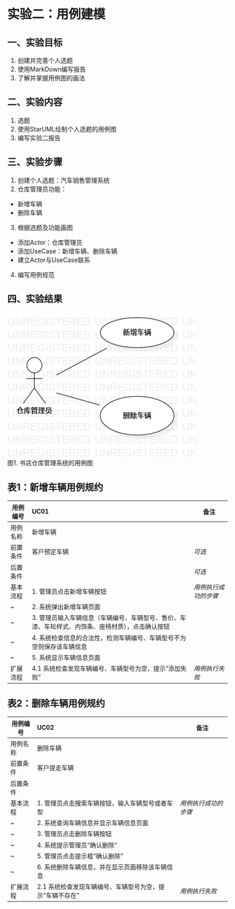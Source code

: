 # 实验二：用例建模

## 一、实验目标
1. 创建并完善个人选题
2. 使用MarkDown编写报告
3. 了解并掌握用例图的画法
## 二、实验内容
1. 选题
2. 使用StarUML绘制个人选题的用例图
3. 编写实验二报告
## 三、实验步骤
1. 创建个人选题：汽车销售管理系统
2. 仓库管理员功能：
 - 新增车辆
 - 删除车辆
3. 根据选题及功能画图
 - 添加Actor：仓库管理员
 - 添加UseCase：新增车辆、删除车辆
 - 建立Actor与UseCase联系
4. 编写用例规范
## 四、实验结果
![建模用例图](./lab2_UseCaseDiagram.jpg)    
图1. 书店仓库管理系统的用例图

## 表1：新增车辆用例规约  

用例编号  | UC01 | 备注  
-|:-|-  
用例名称  | 新增车辆  |   
前置条件  | 客户预定车辆     | *可选*   
后置条件  |      | *可选*   
基本流程  | 1. 管理员点击新增车辆按钮  |*用例执行成功的步骤*    
~| 2. 系统弹出新增车辆页面  |   
~| 3. 管理员输入车辆信息（车辆编号、车辆型号、售价、车漆、车轮样式、内饰条、座椅材质），点击确认按钮  |   
~| 4. 系统检查信息的合法性，检测车辆编号、车辆型号不为空则保存该车辆信息  |   
~| 5. 系统显示车辆信息页面  |  
扩展流程  | 4.1 系统检查发现车辆编号、车辆型号为空，提示“添加失败”  |*用例执行失败*    

## 表2：删除车辆用例规约  

用例编号  | UC02 | 备注  
-|:-|-  
用例名称  | 删除车辆  |   
前置条件  | 客户提走车辆     |   
后置条件  |      |   
基本流程  | 1. 管理员点击搜索车辆按钮，输入车辆型号或者车型  |*用例执行成功的步骤*    
~| 2. 系统查询车辆信息并显示车辆信息页面  |   
~| 3. 管理员点击删除车辆按钮  |   
~| 4. 系统提示管理员“确认删除”  |   
~| 5. 管理员点击提示框“确认删除”  |   
~| 6. 系统删除车辆信息，并在显示页面移除该车辆信息  |  
扩展流程  | 2.1 系统检查发现车辆编号、车辆型号为空，提示“车辆不存在”  |*用例执行失败* 


